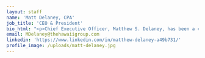 ```yaml
---
layout: staff
name: 'Matt Delaney, CPA'
job_title: 'CEO & President'
bio_html: "<p>Chief Executive Officer, Matthew S. Delaney, has been a catalyst for positive change in both community and business across Hawaii for much of the past two decades. Most recently, Mr. Delaney has leveraged his experience gained locally and abroad to help revolutionize the state&rsquo;s outsourcing landscape. Under his progressive, flexible, and innovative leadership, The Hawaii Group companies, HiAccounting, HiEmployment, HiHealthcare, and formerly HiHR, have all skyrocketed to the top of Hawaii&rsquo;s outsourcing marketplace, all repeatedly garnering accolades and awards for their business performance, customer service, and high levels of employee satisfaction.</p><p>Over the past 20 years Matt held executive positions for various local and national businesses. He has 15+ years of experience with business process outsourcing and was involved with the sale of ProService Hawaii to a group of mainland investors in 2005. Prior to his role at HiGroup, Matt was the Development Manager for the Royal Lahaina Development Group, LLC, spearheading the three-hundred and eighty million dollar master plan for the new mixed-used Kaanapali resort consisting of a new 333-room hotel tower and 126 new luxury Residential Villas, along with new restaurants, spa, gym, general store, parking structure, lobby, water features and all new infrastructure. Additionally, Mr. Delaney served as CEO/President of Marc Resorts, overseeing operation of 22 properties, 1,000 employees, and managing acquisitions and development in Hawaii and internationally for parent company Sunterra. Prior to his CEO role, Matt was part of Sunterra's acquisition and development team - responsible for multiple resort and company acquisitions around the world, as well as forming a wholly owned Japanese subsidiary (Sunterra Japan). He was also instrumental in forming the DaVinci real estate fund in Tokyo, Japan, which has invested over $2 billion in commercial office and mixed-use buildings.</p><p>Prior to joining Marc/Sunterra, Matt was a Senior Consultant and CPA for E&amp;Y Kenneth Leventhal Real Estate Group.</p><p>Matt has served as the Chairman of Hawaii Hotel &amp; Lodging Association, on the Board of Trustees at Queen Emma Land Company, and on the Board of Advisors at Hawaii Pacific University Travel Industry Management. Mr. Delaney also sits on the board of directors for Special Olympics Hawaii as well serving as a member of the Finance and Admissions &amp; Membership Committees at Outrigger Canoe Club. He holds a Certified Public Accountant (CPA) License from State of California and is a member of the American Institute of Certified Public Accountants. He received his Bachelors of Science in Accounting, Business Administration and Entrepreneurship from University of Southern California.</p>"
email: MDelaney@thehawaiigroup.com
linkedin: 'https://www.linkedin.com/in/matthew-delaney-a49b731/'
profile_image: /uploads/matt-delaney.jpg
---
```



